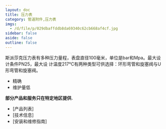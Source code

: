 ```yaml
---
layout: doc
title: 压力表
category: 管道附件,压力表
imgs:
  - /d/file/p/029dbaffddb8da69340c62cb668af4cf.jpg
sidebar: false
aside: false
outline: false
---
```


斯派莎克压力表有多种压力量程，表盘直径100毫米，单位是bar和Mpa。最大设计条件PN25，最大设 计温度217℃有两种类型可供选择：环形弯管和旋塞阀与U形弯管和旋塞阀。

- 精确
- 维护量低

**部分产品和服务只在特定地区提供.**

- [产品列表]
- [技术信息]
- [安装和维修指南]
